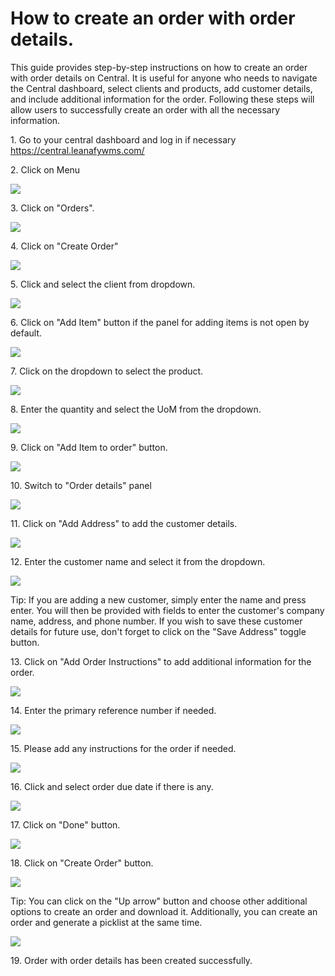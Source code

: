 # How to create an order with order details.

This guide provides step-by-step instructions on how to create an order with order details on Central. It is useful for anyone who needs to navigate the Central dashboard, select clients and products, add customer details, and include additional information for the order. Following these steps will allow users to successfully create an order with all the necessary information.

1\. Go to your central dashboard and log in if necessary <https://central.leanafywms.com/>


2\. Click on Menu

![](https://ajeuwbhvhr.cloudimg.io/colony-recorder.s3.amazonaws.com/files/2023-09-14/03f4a9a8-0c4f-4386-b94c-c13204b240a3/ascreenshot.jpeg?tl_px=0,0&br_px=1719,961&force_format=png&width=1120.0&wat=1&wat_opacity=0.7&wat_gravity=northwest&wat_url=https://colony-recorder.s3.us-west-1.amazonaws.com/images/watermarks/FB923C_standard.png&wat_pad=65,34)


3\. Click on "Orders".

![](https://ajeuwbhvhr.cloudimg.io/colony-recorder.s3.amazonaws.com/files/2023-09-14/04fbc9d0-5a3b-413d-a0b0-6050a6e48205/user_cropped_screenshot.jpeg?tl_px=0,197&br_px=2293,1478&force_format=png&width=1120.0&wat=1&wat_opacity=0.7&wat_gravity=northwest&wat_url=https://colony-recorder.s3.us-west-1.amazonaws.com/images/watermarks/FB923C_standard.png&wat_pad=87,277)


4\. Click  on "Create Order"

![](https://ajeuwbhvhr.cloudimg.io/colony-recorder.s3.amazonaws.com/files/2023-09-14/0d58972c-3c65-4fea-af9f-b0ee31b2d065/ascreenshot.jpeg?tl_px=646,0&br_px=2940,1281&force_format=png&width=1120.0&wat=1&wat_opacity=0.7&wat_gravity=northwest&wat_url=https://colony-recorder.s3.us-west-1.amazonaws.com/images/watermarks/FB923C_standard.png&wat_pad=902,95)


5\. Click and select the client from dropdown.

![](https://ajeuwbhvhr.cloudimg.io/colony-recorder.s3.amazonaws.com/files/2023-09-14/54012c86-70d4-4db4-85fe-495c004738e3/user_cropped_screenshot.jpeg?tl_px=0,0&br_px=2940,1606&force_format=png&width=1120.0&wat=1&wat_opacity=0.7&wat_gravity=northwest&wat_url=https://colony-recorder.s3.us-west-1.amazonaws.com/images/watermarks/FB923C_standard.png&wat_pad=195,146)


6\. Click on "Add Item" button if the panel for adding items is not open by default.

![](https://ajeuwbhvhr.cloudimg.io/colony-recorder.s3.amazonaws.com/files/2023-09-14/5ce97483-9732-4c04-be71-2160f7db6521/user_cropped_screenshot.jpeg?tl_px=0,0&br_px=2940,1611&force_format=png&width=1120.0&wat=1&wat_opacity=0.7&wat_gravity=northwest&wat_url=https://colony-recorder.s3.us-west-1.amazonaws.com/images/watermarks/FB923C_standard.png&wat_pad=441,147)


7\. Click on the dropdown to select the product.

![](https://ajeuwbhvhr.cloudimg.io/colony-recorder.s3.amazonaws.com/files/2023-09-14/6dfeb95c-7b4d-45e1-ada6-a8d239a157f1/ascreenshot.jpeg?tl_px=0,0&br_px=2940,1606&force_format=png&width=1120.0&wat=1&wat_opacity=0.7&wat_gravity=northwest&wat_url=https://colony-recorder.s3.us-west-1.amazonaws.com/images/watermarks/FB923C_standard.png&wat_pad=601,167)


8\. Enter the quantity and select the UoM from the dropdown.

![](https://ajeuwbhvhr.cloudimg.io/colony-recorder.s3.amazonaws.com/files/2023-09-14/a73511ec-aa89-49c2-bb0d-e78538045b88/user_cropped_screenshot.jpeg?tl_px=646,3&br_px=2940,1284&force_format=png&width=1120.0&wat=1&wat_opacity=0.7&wat_gravity=northwest&wat_url=https://colony-recorder.s3.us-west-1.amazonaws.com/images/watermarks/FB923C_standard.png&wat_pad=690,277)


9\. Click on "Add Item to order" button.

![](https://ajeuwbhvhr.cloudimg.io/colony-recorder.s3.amazonaws.com/files/2023-09-14/41792716-78e5-422d-9e92-8f13885022c1/ascreenshot.jpeg?tl_px=0,0&br_px=2940,1606&force_format=png&width=1120.0&wat=1&wat_opacity=0.7&wat_gravity=northwest&wat_url=https://colony-recorder.s3.us-west-1.amazonaws.com/images/watermarks/FB923C_standard.png&wat_pad=645,541)


10\. Switch to "Order details" panel

![](https://ajeuwbhvhr.cloudimg.io/colony-recorder.s3.amazonaws.com/files/2023-09-14/66cecb21-bfd1-4e6d-8aff-92a253782601/user_cropped_screenshot.jpeg?tl_px=0,0&br_px=2293,1281&force_format=png&width=1120.0&wat=1&wat_opacity=0.7&wat_gravity=northwest&wat_url=https://colony-recorder.s3.us-west-1.amazonaws.com/images/watermarks/FB923C_standard.png&wat_pad=169,105)


11\. Click on "Add Address" to add the customer details.

![](https://ajeuwbhvhr.cloudimg.io/colony-recorder.s3.amazonaws.com/files/2023-09-14/862c9bf2-b1f1-4ce3-bb65-fce41c404f1b/ascreenshot.jpeg?tl_px=0,117&br_px=1719,1078&force_format=png&width=1120.0&wat=1&wat_opacity=0.7&wat_gravity=northwest&wat_url=https://colony-recorder.s3.us-west-1.amazonaws.com/images/watermarks/FB923C_standard.png&wat_pad=268,277)


12\. Enter the customer name and select it from the dropdown.

![](https://ajeuwbhvhr.cloudimg.io/colony-recorder.s3.amazonaws.com/files/2023-09-14/e4ac89da-66f1-468c-afb5-f9b90da51fa6/user_cropped_screenshot.jpeg?tl_px=0,0&br_px=2940,1606&force_format=png&width=1120.0&wat=1&wat_opacity=0.7&wat_gravity=northwest&wat_url=https://colony-recorder.s3.us-west-1.amazonaws.com/images/watermarks/FB923C_standard.png&wat_pad=669,129)


Tip: If you are adding a new customer, simply enter the name and press enter. You will then be provided with fields to enter the customer's company name, address, and phone number. If you wish to save these customer details for future use, don't forget to click on the "Save Address" toggle button.


13\. Click on "Add Order Instructions" to add additional information for the order.

![](https://ajeuwbhvhr.cloudimg.io/colony-recorder.s3.amazonaws.com/files/2023-09-14/1fa74c2c-e8c6-4149-b1c4-b8bab8fb2dcf/ascreenshot.jpeg?tl_px=0,527&br_px=1719,1488&force_format=png&width=1120.0&wat=1&wat_opacity=0.7&wat_gravity=northwest&wat_url=https://colony-recorder.s3.us-west-1.amazonaws.com/images/watermarks/FB923C_standard.png&wat_pad=354,277)


14\. Enter the primary reference number if needed.

![](https://ajeuwbhvhr.cloudimg.io/colony-recorder.s3.amazonaws.com/files/2023-09-14/aaa97168-34ce-4ae3-94a6-a338f5ebad18/ascreenshot.jpeg?tl_px=646,0&br_px=2940,1281&force_format=png&width=1120.0&wat=1&wat_opacity=0.7&wat_gravity=northwest&wat_url=https://colony-recorder.s3.us-west-1.amazonaws.com/images/watermarks/FB923C_standard.png&wat_pad=606,160)


15\. Please add any instructions for the order if needed.

![](https://ajeuwbhvhr.cloudimg.io/colony-recorder.s3.amazonaws.com/files/2023-09-14/b8c0789f-dc28-4820-815c-318c72b75721/ascreenshot.jpeg?tl_px=646,71&br_px=2940,1352&force_format=png&width=1120.0&wat=1&wat_opacity=0.7&wat_gravity=northwest&wat_url=https://colony-recorder.s3.us-west-1.amazonaws.com/images/watermarks/FB923C_standard.png&wat_pad=619,277)


16\. Click and select order due date if there is any.

![](https://ajeuwbhvhr.cloudimg.io/colony-recorder.s3.amazonaws.com/files/2023-09-14/219d46e1-f5e3-454e-9f45-eb3514e02778/user_cropped_screenshot.jpeg?tl_px=643,324&br_px=2936,1606&force_format=png&width=1120.0&wat=1&wat_opacity=0.7&wat_gravity=northwest&wat_url=https://colony-recorder.s3.us-west-1.amazonaws.com/images/watermarks/FB923C_standard.png&wat_pad=524,404)


17\. Click on "Done" button.

![](https://ajeuwbhvhr.cloudimg.io/colony-recorder.s3.amazonaws.com/files/2023-09-14/13b5f6c3-59aa-4ef7-9a81-f7160b16b3cd/user_cropped_screenshot.jpeg?tl_px=1050,644&br_px=2770,1606&force_format=png&width=1120.0&wat=1&wat_opacity=0.7&wat_gravity=northwest&wat_url=https://colony-recorder.s3.us-west-1.amazonaws.com/images/watermarks/FB923C_standard.png&wat_pad=524,520)


18\. Click on "Create Order" button.

![](https://ajeuwbhvhr.cloudimg.io/colony-recorder.s3.amazonaws.com/files/2023-09-14/e5623ec0-80ef-4607-908e-c6e1ec6088be/ascreenshot.jpeg?tl_px=0,324&br_px=2293,1606&force_format=png&width=1120.0&wat=1&wat_opacity=0.7&wat_gravity=northwest&wat_url=https://colony-recorder.s3.us-west-1.amazonaws.com/images/watermarks/FB923C_standard.png&wat_pad=488,544)


Tip: You can click on the "Up arrow" button and choose other additional options to create an order and download it. Additionally, you can create an order and generate a picklist at the same time.

![](https://ajeuwbhvhr.cloudimg.io/colony-recorder.s3.amazonaws.com/files/2023-09-14/4c912d6b-1cf7-4a73-8081-b16375ca937a/user_cropped_screenshot.jpeg?tl_px=467,0&br_px=2187,752&force_format=png&width=1120.0&wat=1&wat_opacity=0.7&wat_gravity=northwest&wat_url=https://colony-recorder.s3.us-west-1.amazonaws.com/images/watermarks/FB923C_standard.png&wat_pad=524,388)


19\. Order with order details has been created successfully.